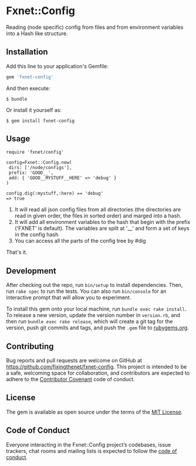 # Fxnet::Config

Reading (node specific) config from files and from environment variables into a Hash like structure.

## Installation

Add this line to your application's Gemfile:

```ruby
gem 'fxnet-config'
```

And then execute:

    $ bundle

Or install it yourself as:

    $ gem install fxnet-config

## Usage

```
require 'fxnet/config'

config=Fxnet::Config.new(
 dirs: ['/node/configs'],
 prefix: 'GOOD__',
 add: { 'GOOD__MYSTUFF__HERE' => 'debug' }
)

config.dig(:mystuff,:here) == 'debug'
=> true
```

 1. It will read all json config files from all directories (the directories are
read in given order, the files in sorted order) and marged into a hash.
 1. It will add all environment variables to the hash that begin with the
prefix ('FXNET' is default). The variables are split at '__' and form a set
of keys in the config hash
 1. You can access all the parts of the config tree by #dig

That's it.


## Development

After checking out the repo, run `bin/setup` to install dependencies. Then, run `rake spec` to run the tests. You can also run `bin/console` for an interactive prompt that will allow you to experiment.

To install this gem onto your local machine, run `bundle exec rake install`. To release a new version, update the version number in `version.rb`, and then run `bundle exec rake release`, which will create a git tag for the version, push git commits and tags, and push the `.gem` file to [rubygems.org](https://rubygems.org).

## Contributing

Bug reports and pull requests are welcome on GitHub at https://github.com/fixingthenet/fxnet-config. This project is intended to be a safe, welcoming space for collaboration, and contributors are expected to adhere to the [Contributor Covenant](http://contributor-covenant.org) code of conduct.

## License

The gem is available as open source under the terms of the [MIT License](https://opensource.org/licenses/MIT).

## Code of Conduct

Everyone interacting in the Fxnet::Config project’s codebases, issue trackers, chat rooms and mailing lists is expected to follow the [code of conduct](https://github.com/fixingthenet/fxnet-config/blob/master/CODE_OF_CONDUCT.md).
